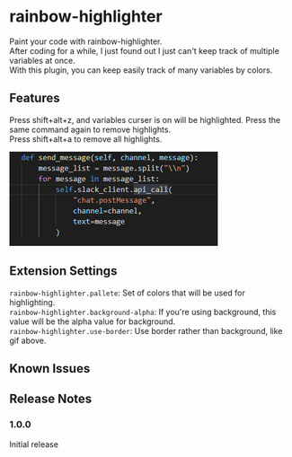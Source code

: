 # rainbow-highlighter

Paint your code with rainbow-highlighter.  
After coding for a while, I just found out I just can't keep track of multiple variables at once.  
With this plugin, you can keep easily track of many variables by colors.

## Features

Press shift+alt+z, and variables curser is on will be highlighted. Press the same command again to remove highlights.  
Press shift+alt+a to remove all highlights.

![img](https://github.com/cobaltblu27/rainbow-highlighter/raw/master/./example.gif)

## Extension Settings

`rainbow-highlighter.pallete`: Set of colors that will be used for highlighting.  
`rainbow-highlighter.background-alpha`: If you're using background, this value will be the alpha value for background.  
`rainbow-highlighter.use-border`: Use border rather than background, like gif above.

## Known Issues

## Release Notes

### 1.0.0

Initial release

